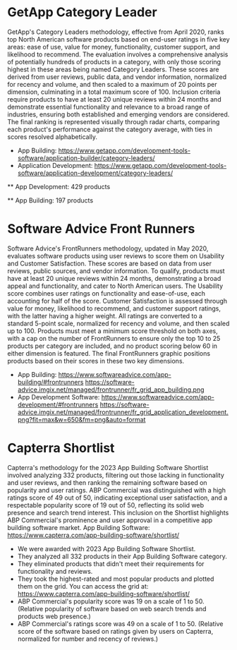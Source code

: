 # GetApp Category Leader

GetApp's Category Leaders methodology, effective from April 2020, ranks top North American software products based on end-user ratings in five key areas: ease of use, value for money, functionality, customer support, and likelihood to recommend. The evaluation involves a comprehensive analysis of potentially hundreds of products in a category, with only those scoring highest in these areas being named Category Leaders. These scores are derived from user reviews, public data, and vendor information, normalized for recency and volume, and then scaled to a maximum of 20 points per dimension, culminating in a total maximum score of 100. Inclusion criteria require products to have at least 20 unique reviews within 24 months and demonstrate essential functionality and relevance to a broad range of industries, ensuring both established and emerging vendors are considered. The final ranking is represented visually through radar charts, comparing each product's performance against the category average, with ties in scores resolved alphabetically.
* App Building: https://www.getapp.com/development-tools-software/application-builder/category-leaders/
* Application Development: https://www.getapp.com/development-tools-software/application-development/category-leaders/

** App Development: 429 products

** App Building: 197 products


# Software Advice Front Runners

Software Advice's FrontRunners methodology, updated in May 2020, evaluates software products using user reviews to score them on Usability and Customer Satisfaction. These scores are based on data from user reviews, public sources, and vendor information. To qualify, products must have at least 20 unique reviews within 24 months, demonstrating a broad appeal and functionality, and cater to North American users. The Usability score combines user ratings on functionality and ease-of-use, each accounting for half of the score. Customer Satisfaction is assessed through value for money, likelihood to recommend, and customer support ratings, with the latter having a higher weight. All ratings are converted to a standard 5-point scale, normalized for recency and volume, and then scaled up to 100. Products must meet a minimum score threshold on both axes, with a cap on the number of FrontRunners to ensure only the top 10 to 25 products per category are included, and no product scoring below 60 in either dimension is featured. The final FrontRunners graphic positions products based on their scores in these two key dimensions.

* App Building: https://www.softwareadvice.com/app-building/#frontrunners
https://software-advice.imgix.net/managed/frontrunner/fr_grid_app_building.png
* App Development Software: https://www.softwareadvice.com/app-development/#frontrunners
https://software-advice.imgix.net/managed/frontrunner/fr_grid_application_development.png?fit=max&w=650&fm=png&auto=format

# Capterra Shortlist 
Capterra's methodology for the 2023 App Building Software Shortlist involved analyzing 332 products, filtering out those lacking in functionality and user reviews, and then ranking the remaining software based on popularity and user ratings. ABP Commercial was distinguished with a high ratings score of 49 out of 50, indicating exceptional user satisfaction, and a respectable popularity score of 19 out of 50, reflecting its solid web presence and search trend interest. This inclusion on the Shortlist highlights ABP Commercial's prominence and user approval in a competitive app building software market.
App Building Software: https://www.capterra.com/app-building-software/shortlist/

- We were awarded with 2023 App Building Software Shortlist.
- They analyzed all 332 products in their App Building Software category.
- They eliminated products that didn't meet their requirements for functionality and reviews.
- They took the highest-rated and most popular products and plotted them on the grid.
You can access the grid at: https://www.capterra.com/app-building-software/shortlist/
- ABP Commercial's popularity score was 19 on a scale of 1 to 50. (Relative popularity of software based on web search trends and products web presence.)
- ABP Commercial's ratings score was 49 on a scale of 1 to 50. (Relative score of the software based on ratings given by users on Capterra, normalized for number and recency of reviews.)


